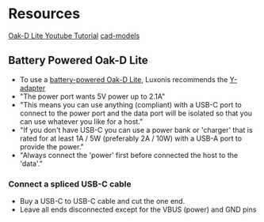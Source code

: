 # Resources
[Oak-D Lite Youtube Tutorial](https://www.youtube.com/watch?v=7BkHcJu57Cg)
[cad-models](https://github.com/luxonis/depthai-hardware/tree/master/DM9095_OAK-D-LITE_DepthAI_USB3C)

## Battery Powered Oak-D Lite
* To use a [battery-powered Oak-D Lite](https://discuss.luxonis.com/d/1767-powering-oak-d-lite), Luxonis recommends the [Y-adapter](https://docs.luxonis.com/projects/hardware/en/latest/pages/DM6010/#y-adapter)
* "The power port wants 5V power up to 2.1A"
* "This means you can use anything (compliant) with a USB-C port to connect to the power port and the data port will be isolated so that you can use whatever you like for a host."
* "If you don't have USB-C you can use a power bank or 'charger' that is rated for at least 1A / 5W (preferably 2A / 10W) with a USB-A port to provide the power."
* "Always connect the 'power' first before connected the host to the 'data'."

### Connect a spliced USB-C cable
* Buy a USB-C to USB-C cable and cut the one end.
* Leave all ends disconnected except for the VBUS (power) and GND pins

